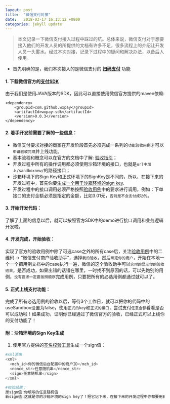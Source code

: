 ```yaml
---
layout: post
title:  "微信支付对接"
date:   2018-03-17 16:13:12 +0800
categories: jekyll update
---
```


> 本文记录一下微信支付接入过程中踩过的坑。总体来说，微信支付对于想要接入他们的开发人员的所提供的文档有许多不足，很多流程上的介绍让开发人员一头雾水。经过本次对接，记录下过程中的疑问和解决办法，以备后人使用。

* 首先明确的是，我们本次接入的是微信支付的 **[扫码支付](https://pay.weixin.qq.com/wiki/doc/api/native.php?chapter=6_1)** 功能 

#### 1. 下载微信官方的[支付SDK](https://pay.weixin.qq.com/wiki/doc/api/native.php?chapter=11_1)
由于我们是使用JAVA版本的SDK，因此可以直接使用微信官方提供的maven依赖:
```
<dependency>
    <groupId>com.github.wxpay</groupId>
    <artifactId>wxpay-sdk</artifactId>
    <version>0.0.3</version>
</dependency>
```

#### 2. 着手开发前需要了解的一些信息：

- 微信支付要求对接的商家在开发阶段首先必须完成一系列的`功能验收用例`才可以`申请验收完成`并上线功能。
- 基本流程和概念可以在官方的文档中了解: [验收指引](https://pay.weixin.qq.com/wiki/doc/api/jsapi.php?chapter=23_1)；
- 开发过程中所有的操作调用都必须使用沙箱环境的接口，也就是`url中加上/sandboxnew/`的路径接口；
- 沙箱环境下的Sign Key和正式环境下的SignKey是不同的，所以，在接下来的开发过程中，首先你要[生成一个用于沙箱环境的sign key](http://wiki.tapcash.com/wechat-pay/#%E6%B2%99%E7%AE%B1%E7%8E%AF%E5%A2%83%E7%9A%84SignKey%E7%94%9F%E6%88%90).
- 开发过程中的接口调用必须严格按照[验收用例](https://pay.weixin.qq.com/wiki/doc/api/native.php?chapter=23_12)中的要求进行调用，例如：下单接口的支付金额必须是指定的金额，比如3.01元，`否则是不会支付成功的`。

#### 3. 开始开发代码：
了解了上面的信息以后，就可以按照官方SDK中的demo进行接口调用和业务逻辑开发啦。

#### 4. 开发完成，开始验收：
实现了官方的验收用例中除了可选case之外的所有case后，关注[验收用例](https://pay.weixin.qq.com/wiki/doc/api/native.php?chapter=23_12)中的二维码 -> “微信支付商户验收助手”，选择`我的验收`，然后`绑定你的商户`，开始在本地一个一个把用例文档中的case执行一遍，微信的这个验收助手可以`实时的显示你的验收结果`，是否成功，如果出错的话错在哪里，一时找不到原因的话，可以先跑别的用例，`没有要求一定要按照顺序`完成用例，只要把所有的必选用例都通过就可以了。

#### 5. 正式上线支付功能：
完成了所有必选用例的验收以后，等待3个工作日，就可以把你的代码中的useSandbox设置为false，使用`正式的key`和`正式的接口`，尝试支付`任意金额`看看是否可以成功啦！如果成功，证明你已经通过了微信官方的验收，已经正式可以上线你的支付功能了！

#### 附：沙箱环境的Sign Key生成

1. 使用官方提供的[签名校验工具](https://pay.weixin.qq.com/wiki/doc/api/native.php?chapter=20_1)生成一个sign值：

```python
#xml源串
<xml>
  <mch_id>你的微信后台配置中的商户ID</mch_id>
  <nonce_str>任意随机串</nonce_str>
  <sign>任意随机串</sign>
</xml>

#校验结果：
原sign值:你填写的任意随机值
新sign值:这就是你的沙箱环境的sign key了！把它记下来，在接下来的开发过程中你都要用到它
```